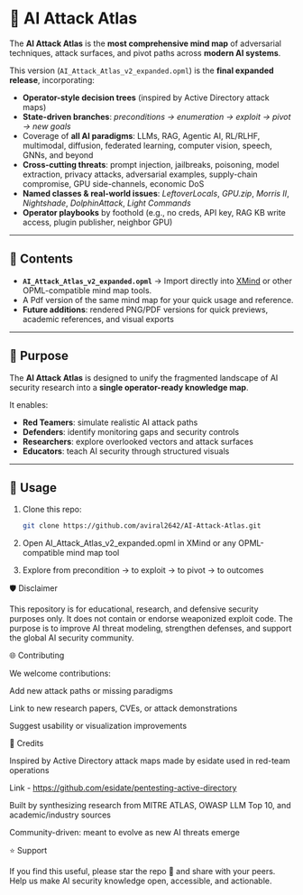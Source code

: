 # 🧠 AI Attack Atlas

The **AI Attack Atlas** is the **most comprehensive mind map** of adversarial techniques, attack surfaces, and pivot paths across **modern AI systems**.

This version (`AI_Attack_Atlas_v2_expanded.opml`) is the **final expanded release**, incorporating:
- **Operator-style decision trees** (inspired by Active Directory attack maps)
- **State-driven branches**: *preconditions → enumeration → exploit → pivot → new goals*
- Coverage of **all AI paradigms**: LLMs, RAG, Agentic AI, RL/RLHF, multimodal, diffusion, federated learning, computer vision, speech, GNNs, and beyond
- **Cross-cutting threats**: prompt injection, jailbreaks, poisoning, model extraction, privacy attacks, adversarial examples, supply-chain compromise, GPU side-channels, economic DoS
- **Named classes & real-world issues**: *LeftoverLocals*, *GPU.zip*, *Morris II*, *Nightshade*, *DolphinAttack*, *Light Commands*
- **Operator playbooks** by foothold (e.g., no creds, API key, RAG KB write access, plugin publisher, neighbor GPU)

---

## 📂 Contents
- **`AI_Attack_Atlas_v2_expanded.opml`** → Import directly into [XMind](https://xmind.app/) or other OPML-compatible mind map tools.
- A Pdf version of the same mind map for your quick usage and reference.   
- **Future additions**: rendered PNG/PDF versions for quick previews, academic references, and visual exports  

---

## 🎯 Purpose
The **AI Attack Atlas** is designed to unify the fragmented landscape of AI security research into a **single operator-ready knowledge map**.  

It enables:
- **Red Teamers**: simulate realistic AI attack paths  
- **Defenders**: identify monitoring gaps and security controls  
- **Researchers**: explore overlooked vectors and attack surfaces  
- **Educators**: teach AI security through structured visuals  

---

## 🚀 Usage
1. Clone this repo:
   ```bash
   git clone https://github.com/aviral2642/AI-Attack-Atlas.git

2. Open AI_Attack_Atlas_v2_expanded.opml in XMind or any OPML-compatible mind map tool

3. Explore from precondition → to exploit → to pivot → to outcomes

🛡️ Disclaimer

This repository is for educational, research, and defensive security purposes only.
It does not contain or endorse weaponized exploit code.
The purpose is to improve AI threat modeling, strengthen defenses, and support the global AI security community.

🌐 Contributing

We welcome contributions:

Add new attack paths or missing paradigms

Link to new research papers, CVEs, or attack demonstrations

Suggest usability or visualization improvements

📣 Credits

Inspired by Active Directory attack maps made by esidate used in red-team operations 

Link - https://github.com/esidate/pentesting-active-directory

Built by synthesizing research from MITRE ATLAS, OWASP LLM Top 10, and academic/industry sources

Community-driven: meant to evolve as new AI threats emerge

⭐ Support

If you find this useful, please star the repo 🌟 and share with your peers.
Help us make AI security knowledge open, accessible, and actionable.
